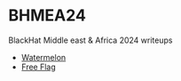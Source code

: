 # BHMEA24
BlackHat Middle east &amp; Africa 2024 writeups


- [Watermelon](/Quals/Web/watermelon.md)
- [Free Flag](/Quals/Web/free.md)
